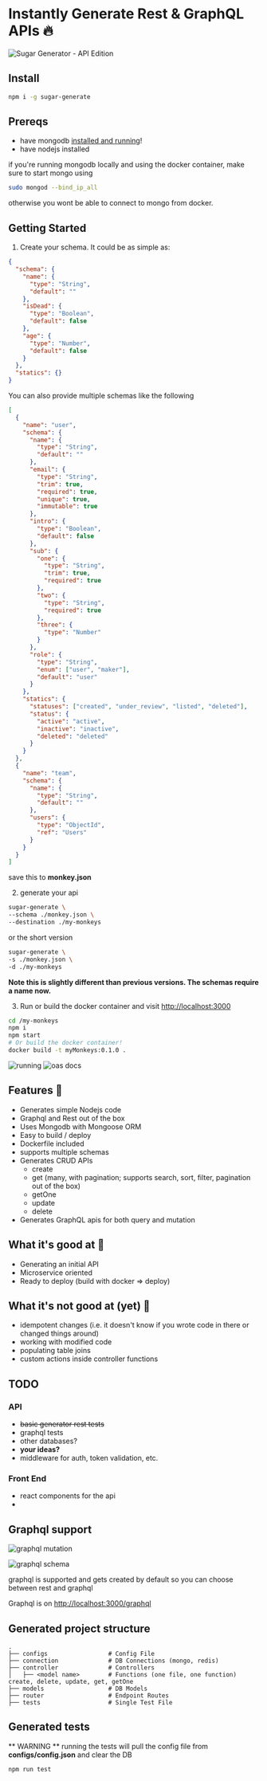 # Instantly Generate Rest & GraphQL APIs 🔥



![Sugar Generator - API Edition](https://github.com/sugarkubes/generators/blob/master/logo.png?raw=true)


## Install

```sh
npm i -g sugar-generate
```

## Prereqs

- have mongodb [installed and running](https://treehouse.github.io/installation-guides/mac/mongo-mac.html)!
- have nodejs installed

if you're running mongodb locally and using the docker container, make sure to start mongo using

```sh
sudo mongod --bind_ip_all
```

otherwise you wont be able to connect to mongo from docker.

## Getting Started

1. Create your schema. It could be as simple as:

```json
{
  "schema": {
    "name": {
      "type": "String",
      "default": ""
    },
    "isDead": {
      "type": "Boolean",
      "default": false
    },
    "age": {
      "type": "Number",
      "default": false
    }
  },
  "statics": {}
}
```

You can also provide multiple schemas like the following

```json
[
  {
    "name": "user",
    "schema": {
      "name": {
        "type": "String",
        "default": ""
      },
      "email": {
        "type": "String",
        "trim": true,
        "required": true,
        "unique": true,
        "immutable": true
      },
      "intro": {
        "type": "Boolean",
        "default": false
      },
      "sub": {
        "one": {
          "type": "String",
          "trim": true,
          "required": true
        },
        "two": {
          "type": "String",
          "required": true
        },
        "three": {
          "type": "Number"
        }
      },
      "role": {
        "type": "String",
        "enum": ["user", "maker"],
        "default": "user"
      }
    },
    "statics": {
      "statuses": ["created", "under_review", "listed", "deleted"],
      "status": {
        "active": "active",
        "inactive": "inactive",
        "deleted": "deleted"
      }
    }
  },
  {
    "name": "team",
    "schema": {
      "name": {
        "type": "String",
        "default": ""
      },
      "users": {
        "type": "ObjectId",
        "ref": "Users"
      }
    }
  }
]
```

save this to **monkey.json**

2. generate your api

```sh
sugar-generate \
--schema ./monkey.json \
--destination ./my-monkeys
```
or the short version

```sh
sugar-generate \
-s ./monkey.json \
-d ./my-monkeys
```

**Note this is slightly different than previous versions. The schemas require a name now.**

3. Run or build the docker container and visit [http://localhost:3000](http://localhost:3000)

```sh
cd /my-monkeys
npm i
npm start
# Or build the docker container!
docker build -t myMonkeys:0.1.0 .
```

![running](https://github.com/sugarkubes/generators/blob/master/start.png?raw=true)
![oas docs](https://github.com/sugarkubes/generators/blob/master/monkey.png?raw=true)

## Features 🙉
- Generates simple Nodejs code
- Graphql and Rest out of the box
- Uses Mongodb with Mongoose ORM
- Easy to build / deploy
- Dockerfile included
- supports multiple schemas
- Generates CRUD APIs
  - create
  - get (many, with pagination; supports search, sort, filter, pagination out of the box)
  - getOne
  - update
  - delete
- Generates GraphQL apis for both query and mutation

## What it's good at 🙊

- Generating an initial API
- Microservice oriented
- Ready to deploy (build with docker => deploy)

## What it's not good at (yet) 🙈

- idempotent changes (i.e. it doesn't know if you wrote code in there or changed things around)
- working with modified code
- populating table joins
- custom actions inside controller functions


## TODO


### API
- ~~basic generator rest tests~~
- graphql tests
- other databases?
- **your ideas?**
- middleware for auth, token validation, etc.

### Front End

- react components for the api
- 


## Graphql support

![graphql mutation](https://github.com/sugarkubes/generators/blob/master/graphql-mutation.png?raw=true)

![graphql schema](https://github.com/sugarkubes/generators/blob/master/graphql-schema.png?raw=true)


graphql is supported and gets created by default so you can choose between rest and graphql

Graphql is on [http://localhost:3000/graphql](http://localhost:3000/graphql)



## Generated project structure

    .
    ├── configs                 # Config File
    ├── connection              # DB Connections (mongo, redis)
    ├── controller              # Controllers
    │   ├── <model name>        # Functions (one file, one function) create, delete, update, get, getOne
    ├── models                  # DB Models
    ├── router                  # Endpoint Routes
    ├── tests                   # Single Test File

## Generated tests

** WARNING ** running the tests will pull the config file from **configs/config.json** and clear the DB

```sh
npm run test
```
